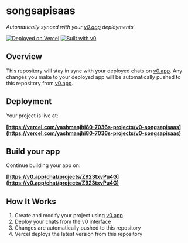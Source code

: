# songsapisaas

*Automatically synced with your [v0.app](https://v0.app) deployments*

[![Deployed on Vercel](https://img.shields.io/badge/Deployed%20on-Vercel-black?style=for-the-badge&logo=vercel)](https://vercel.com/yashmanjhi80-7036s-projects/v0-songsapisaas)
[![Built with v0](https://img.shields.io/badge/Built%20with-v0.app-black?style=for-the-badge)](https://v0.app/chat/projects/Z923txvPu4G)

## Overview

This repository will stay in sync with your deployed chats on [v0.app](https://v0.app).
Any changes you make to your deployed app will be automatically pushed to this repository from [v0.app](https://v0.app).

## Deployment

Your project is live at:

**[https://vercel.com/yashmanjhi80-7036s-projects/v0-songsapisaas](https://vercel.com/yashmanjhi80-7036s-projects/v0-songsapisaas)**

## Build your app

Continue building your app on:

**[https://v0.app/chat/projects/Z923txvPu4G](https://v0.app/chat/projects/Z923txvPu4G)**

## How It Works

1. Create and modify your project using [v0.app](https://v0.app)
2. Deploy your chats from the v0 interface
3. Changes are automatically pushed to this repository
4. Vercel deploys the latest version from this repository